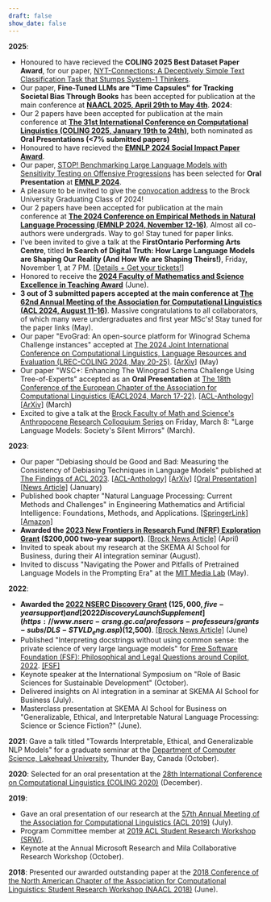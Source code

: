 ```yaml
---
draft: false
show_date: false
---
```


**2025**:
- Honoured to have recieved the **COLING 2025 Best Dataset Paper Award**, for our paper, [NYT-Connections: A Deceptively Simple Text Classification Task that Stumps System-1 Thinkers](/publication/loredo-2024-connections).
- Our paper, **Fine-Tuned LLMs are "Time Capsules" for Tracking Societal Bias Through Books** has been accepted for publication at the main conference at **[NAACL 2025, April 29th to May 4th](https://2025.naacl.org/)**.
**2024**:
- Our 2 papers have been accepted for publication at the main conference at **[The 31st International Conference on Computational Linguistics (COLING 2025, January 19th to 24th)](https://coling2025.org/)**, both nominated as **Oral Presentations (<7% submitted papers)**
- Honoured to have recieved the **[EMNLP 2024 Social Impact Paper Award](https://2024.emnlp.org/program/best_papers/)**.
- Our paper, [STOP! Benchmarking Large Language Models with Sensitivity Testing on Offensive Progressions](/publication/morabito2024stopbenchmarkinglargelanguage) has been selected for **Oral Presentation** at **[EMNLP 2024](https://2024.emnlp.org/)**.
- A pleasure to be invited to give the [convocation address](https://brocku.ca/brock-news/2024/10/gallery-grads-encouraged-to-discover-opportunity-in-uncertainty/) to the Brock University Graduating Class of 2024!
- Our 2 papers have been accepted for publication at the main conference at **[The 2024 Conference on Empirical Methods in Natural Language Processing (EMNLP 2024, November 12-16)](https://2024.emnlp.org/)**. Almost all co-authors were undergrads. Way to go! Stay tuned for paper links.
- I've been invited to give a talk at the **FirstOntario Performing Arts Centre**, titled **In Search of Digital Truth: How Large Language Models are Shaping Our Reality (And How We are Shaping Theirs!)**, Friday, November 1, at 7 PM. [[Details + Get your tickets!]](https://firstontariopac.ca/Online/default.asp?BOparam::WScontent::loadArticle::permalink=EventArticle-2425PAC09-in-Search-of-Digital-Truth&BOparam::WScontent::loadArticle::context_id=)
- Honored to receive the **[2024 Faculty of Mathematics and Science Excellence in Teaching Award](https://brocku.ca/brock-news/2024/06/math-and-science-awards-recognize-teaching-research-excellence/)** (June).
- **3 out of 3 submitted papers accepted at the main conference at [The 62nd Annual Meeting of the Association for Computational Linguistics (ACL 2024, August 11-16)](https://2024.aclweb.org/)**. Massive congratulations to all collaborators, of which many were undergraduates and first year MSc's! Stay tuned for the paper links (May).
- Our paper "EvoGrad: An open-source platform for Winograd Schema Challenge instances" accepted at [The 2024 Joint International Conference on Computational Linguistics, Language Resources and Evaluation (LREC-COLING 2024, May 20-25)](https://lrec-coling-2024.org/). [[ArXiv]](https://arxiv.org/pdf/2402.13372) (May)
- Our paper "WSC+: Enhancing The Winograd Schema Challenge Using Tree-of-Experts" accepted as an **Oral Presentation** at [The 18th Conference of the European Chapter of the Association for Computational Linguistics (EACL2024, March 17-22)](https://lrec-coling-2024.org/). [[ACL-Anthology]](https://aclanthology.org/2024.eacl-long.99.pdf) [[ArXiv]](https://arxiv.org/pdf/2401.17703) (March)
- Excited to give a talk at the [Brock Faculty of Math and Science's Anthropocene Research Colloquium Series](https://brocku.ca/brock-news/2023/11/anthropocene-themed-speaker-series-launches-next-week/) on Friday, March 8: "Large Language Models: Society's Silent Mirrors" (March).

**2023**:
- Our paper "Debiasing should be Good and Bad: Measuring the Consistency of Debiasing Techniques in Language Models" published at [The Findings of ACL 2023](https://2023.aclweb.org/). [[ACL-Anthology]](https://aclanthology.org/2023.findings-acl.280/) [[ArXiv]](https://aclanthology.org/2023.findings-acl.280.pdf) [[Oral Presentation]](https://aclanthology.org/2023.findings-acl.280.mp4) [[News Article]](https://brocku.ca/media-room/2023/10/18/brock-led-research-creates-protocol-to-test-ai-debiasing-methods/) (January)
- Published book chapter "Natural Language Processing: Current Methods and Challenges" in Engineering Mathematics and Artificial Intelligence: Foundations, Methods, and Applications. [[SpringerLink]](https://books.google.ca/books?hl=en&lr=&id=0wnHEAAAQBAJ&oi=fnd&pg=PP1&dq=Engineering+Mathematics+and+Artificial+Intelligence:+Foundations,+Methods,+and+Applications&ots=wI9mVvzgho&sig=VEQ9epaA9V1KpFUEmpO668A4MR8#v=onepage&q=Engineering%20Mathematics%20and%20Artificial%20Intelligence%3A%20Foundations%2C%20Methods%2C%20and%20Applications&f=false) [[Amazon]](https://www.amazon.com/Engineering-Mathematics-Artificial-Intelligence-Applications/dp/1032255676#:~:text=Engineering%20Mathematics%20and%20Artificial%20Intelligence%3A%20Foundations%2C%20Methods%2C%20and%20Applications,offers%20cutting%2Dedge%20AI%20technologies)
- **Awarded the [2023 New Frontiers in Research Fund (NFRF) Exploration Grant](https://www.sshrc-crsh.gc.ca/funding-financement/nfrf-fnfr/exploration/2023/competition-concours-eng.aspx) ($200,000 two-year support)**. [[Brock News Article]](https://brocku.ca/brock-news/2023/04/brock-awarded-funding-for-research-on-youth-and-social-media-and-biases-in-health-care/) (April)
- Invited to speak about my research at the SKEMA AI School for Business, during their AI integration seminar (August).
- Invited to discuss "Navigating the Power and Pitfalls of Pretrained Language Models in the Prompting Era" at the [MIT Media Lab](https://www.media.mit.edu/) (May).

**2022**:
- **Awarded the [2022 NSERC Discovery Grant](https://www.nserc-crsng.gc.ca/Professors-Professeurs/Grants-Subs/DGIGP-PSIGP_eng.asp) ($125,000, five-year support) and [2022 Discovery Launch Supplement](https://www.nserc-crsng.gc.ca/professors-professeurs/grants-subs/DLS-STVLD_eng.asp) ($12,500)**. [[Brock News Article]](https://brocku.ca/brock-news/2022/06/brock-researchers-awarded-more-than-3-million-in-nserc-grants/) (June)
- Published "Interpreting docstrings without using common sense: the private science of very large language models" for [Free Software Foundation (FSF): Philosophical and Legal Questions around Copilot, 2022](https://www.fsf.org/news/publication-of-the-fsf-funded-white-papers-on-questions-around-copilot). [[FSF]](https://static.fsf.org/nosvn/copilot/Interpreting-Docstrings-Without-Common-Sense.pdf)
- Keynote speaker at the International Symposium on "Role of Basic Sciences for Sustainable Development" (October).
- Delivered insights on AI integration in a seminar at SKEMA AI School for Business (July).
- Masterclass presentation at SKEMA AI School for Business on "Generalizable, Ethical, and Interpretable Natural Language Processing: Science or Science Fiction?" (June).

**2021**: Gave a talk titled "Towards Interpretable, Ethical, and Generalizable NLP Models" for a graduate seminar at the [Department of Computer Science, Lakehead University](https://www.lakeheadu.ca/academics/departments/computer-science), Thunder Bay, Canada (October).

**2020**: Selected for an oral presentation at the [28th International Conference on Computational Linguistics (COLING 2020)](https://coling2020.org/) (December).

**2019**:
- Gave an oral presentation of our research at the [57th Annual Meeting of the Association for Computational Linguistics (ACL 2019)](https://2019.aclweb.org/) (July).
- Program Committee member at [2019 ACL Student Research Workshop (SRW)](https://sites.google.com/view/acl19studentresearchworkshop).
- Keynote at the Annual Microsoft Research and Mila Collaborative Research Workshop (October).

**2018**: Presented our awarded outstanding paper at the [2018 Conference of the North American Chapter of the Association for Computational Linguistics: Student Research Workshop (NAACL 2018)](https://naacl2018.org/) (June).